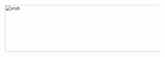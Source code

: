 <img width="578" height="152" alt="vruh" src="https://github.com/user-attachments/assets/abea8a83-7ec6-4eec-866f-173e843f597c" />
